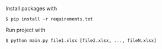 Install packages with
```
$ pip install -r requirements.txt
```
Run project with
```
$ python main.py file1.xlsx [file2.xlsx, ..., fileN.xlsx]
```
